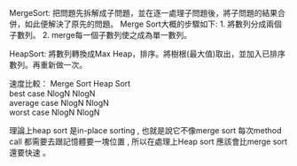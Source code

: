 MergeSort:
  把問題先拆解成子問題，並在逐一處理子問題後，將子問題的結果合併，如此便解決了原先的問題。 Merge Sort大概的步驟如下:
    1. 將數列分成兩個子數列。
    2. merge每一個子數列使之成為單一數列。




HeapSort:
將數列轉換成Max Heap，排序。將樹根(最大值)取出，並加入已排序數列。再重新做一次。





速度比較：
                	Merge Sort     	Heap Sort  	  
best case	      	  NlogN   	      NlogN   	      
average case        NlogN	          NlogN 	      
worst case	        NlogN  	        NlogN  	        





理論上heap sort 是in-place sorting , 也就是說它不像merge sort 每次method call 都需要去跟記憶體要一塊位置 , 
所以在處理上Heap sort 應該會比merge sort還要快速 。
